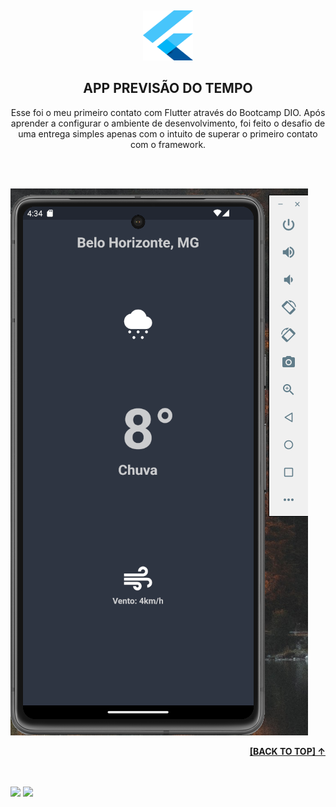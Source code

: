 <a name="readme-top" id="readme-top"></a>

<!-- PROJECT ICON -->
<br />
<div align="center">
  <p>
    <img src="readme_img/logo.png" alt="Logo" width="80" height="80">
  </p>

  <h2 align="center">APP PREVISÃO DO TEMPO</h2>

  <p align="center">
  Esse foi o meu primeiro contato com Flutter através do Bootcamp DIO. Após aprender a configurar o ambiente de desenvolvimento, foi feito o desafio de uma entrega simples apenas com o intuito de superar o primeiro contato com o framework.
    <br />
    <br />    
  </p>
</div>


<br />

![Product Name Screen Shot][product-screenshot]


<p align="right"><a href="#readme-top"><b>[BACK TO TOP] &#8593;</b></a></p>
<br><br>
<div>
<a href="https://www.linkedin.com/in/chalestristian/"><img src="https://img.shields.io/badge/-LinkedIn-black.svg?style=for-the-badge&logo=linkedin&colorB=555"></a>
<a href="mailto:thales.cristianeugenio@gmail.com?subject=Contact From Github"><img src="https://img.shields.io/badge/GMAIL-lightgrey?style=for-the-badge&logo=GMAIL&colorB=555"></a>
</div>

<!-- MARKDOWN LINKS & IMAGES -->
[product-screenshot]: readme_img/screenshot.png